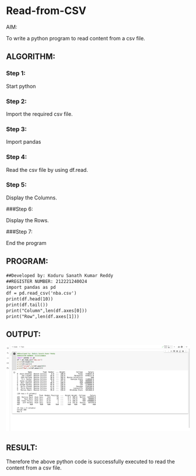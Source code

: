 # Read-from-CSV

AIM:

To write a python program to read content from a csv file.

## ALGORITHM:

### Step 1:

Start python

### Step 2:

Import the required csv file.

### Step 3:

Import pandas

### Step 4:

Read the csv file by using df.read.

### Step 5:

Display the Columns.

###Step 6:

Display the Rows.

###Step 7:

End the program
## PROGRAM:
~~~
##Developed by: Koduru Sanath Kumar Reddy     
##REGISTER NUMBER: 212221240024
import pandas as pd
df = pd.read_csv('nba.csv')
print(df.head(10))
print(df.tail())
print("Column",len(df.axes[0]))
print("Row",len(df.axes[1]))
~~~

## OUTPUT:
![](csv.png)

## RESULT:
Therefore the above python code is successfully executed to read the content from a csv file.
